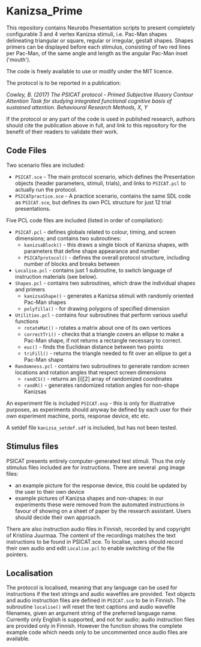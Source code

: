 # Kanizsa_Prime
This repository contains Neurobs Presentation scripts to present completely configurable 3 and 4 vertex Kanizsa stimuli, i.e. Pac-Man shapes delineating triangular or square, regular or irregular, gestalt shapes. Shapes primers can be displayed before each stimulus, consisting of two red lines per Pac-Man, of the same angle and length as the angular Pac-Man inset ('mouth').

The code is freely available to use or modify under the MIT licence.

The protocol is to be reported in a publication:

_Cowley, B. (2017) The PSICAT protocol - Primed Subjective Illusory Contour Attention Task for studying integrated functional cognitive basis of sustained attention. Behavioural Research Methods, X, Y_

If the protocol or any part of the code is used in published research, authors should cite the publication above in full, and link to this repository for the benefit of their readers to validate their work.

## Code Files
Two scenario files are included:
* `PSICAT.sce` - The main protocol scenario, which defines the Presentation objects (header parameters, stimuli, trials), and links to `PSICAT.pcl` to actually run the protocol.
* `PSICATpractice.sce` - A practice scenario, contains the same SDL code as `PSICAT.sce`, but defines its own PCL structure for just 12 trial presentations.

Five PCL code files are included (listed in order of compilation):
* `PSICAT.pcl` - defines globals related to colour, timing, and screen dimensions; and contains two subroutines:
  * `kanizsaBlock()` - this draws a single block of Kanizsa shapes, with parameters that define shape appearance and number
  * `PSICATprotocol()` - defines the overall protocol structure, including number of blocks and breaks between
* `Localise.pcl` - contains just 1 subroutine, to switch language of instruction materials (see below).
* `Shapes.pcl` - contains two subroutines, which draw the individual shapes and primers
  * `kanizsaShape()` - generates a Kanizsa stimuli with randomly oriented Pac-Man shapes
  * `polyfilla()` - for drawing polygons of specified dimension
* `Utilities.pcl` - contains four subroutines that perform various useful functions
  * `rotateMat()` - rotates a matrix about one of its own vertices
  * `correctTri()` - checks that a triangle covers an ellipse to make a Pac-Man shape, if not returns a rectangle necessary to correct.
  * `euc()` - finds the Euclidean distance between two points
  * `triFill()` - returns the triangle needed to fit over an ellipse to get a Pac-Man shape
* `Randomness.pcl` - contains two subroutines to generate random screen locations and rotation angles that respect screen dimensions
  * `randCS()` - returns an [i][2] array of randomized coordinates
  * `randR()` - generates randomized rotation angles for non-shape Kanizsas

An experiment file is included `PSICAT.exp` - this is only for illustrative purposes, as experiments should anyway be defined by each user for their own experiment machine, ports, response device, etc etc.

A setdef file `kanizsa_setdef.sdf` is included, but has not been tested.

## Stimulus files

PSICAT presents entirely computer-generated test stimuli. Thus the only stimulus files included are for instructions. There are several .png image files:
* an example picture for the response device, this could be updated by the user to their own device
* example pictures of Kanizsa shapes and non-shapes: in our experiments these were removed from the automated instructions in favour of showing on a sheet of paper by the research assistant. Users should decide their own approach.

There are also instruction audio files in Finnish, recorded by and copyright of Kristiina Juurmaa. The content of the recordings matches the text instructions to be found in PSICAT.sce. To localise, users should record their own audio and edit `Localise.pcl` to enable switching of the file pointers.

## Localisation
The protocol is localised, meaning that any language can be used for instructions if the text strings and audio wavefiles are provided. Text objects and audio instruction files are defined in `PSICAT.sce` to be in Finnish. The subroutine `localise()` will reset the text captions and audio wavefile filenames, given an argument string of the preferred language name. Currently only English is supported, and not for audio; audio instruction files are provided only in Finnish. However the function shows the complete example code which needs only to be uncommented once audio files are available.
